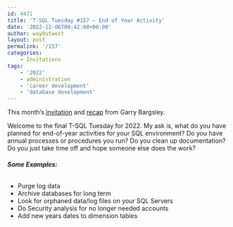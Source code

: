 ```yaml
---
id: 4471
title: 'T-SQL Tuesday #157 – End of Year Activity'
date: '2022-12-06T09:42:00+00:00'
author: way0utwest
layout: post
permalink: '/157'
categories:
    - Invitations
tags:
    - '2022'
    - administration
    - 'career development'
    - 'database development'
---
```


This month’s [invitation](https://garrybargsley.com/2022/12/06/t-sql-tuesday-157-end-of-year-activity/) and [recap](https://garrybargsley.com/2022/12/20/t-sql-tuesday-157-end-of-year-activity-recap/) from Garry Bargsley.

Welcome to the final T-SQL Tuesday for 2022. My ask is, what do you have planned for end-of-year activities for your SQL environment? Do you have annual processes or procedures you run? Do you clean up documentation? Do you just take time off and hope someone else does the work?

###### **Some Examples:**

- Purge log data
- Archive databases for long term
- Look for orphaned data/log files on your SQL Servers
- Do Security analysis for no longer needed accounts
- Add new years dates to dimension tables